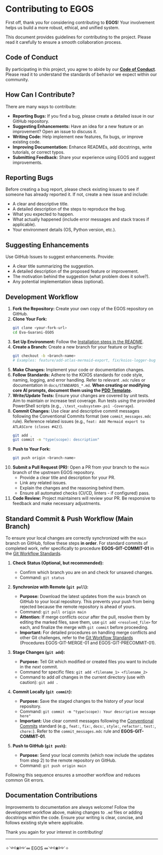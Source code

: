 # Contributing to EGOS

First off, thank you for considering contributing to **EGOS**! Your involvement helps us build a more robust, ethical, and unified system.

This document provides guidelines for contributing to the project. Please read it carefully to ensure a smooth collaboration process.

## Code of Conduct

By participating in this project, you agree to abide by our [**Code of Conduct**](CODE_OF_CONDUCT.md). Please read it to understand the standards of behavior we expect within our community.

## How Can I Contribute?

There are many ways to contribute:

*   **Reporting Bugs:** If you find a bug, please create a detailed issue in our GitHub repository.
*   **Suggesting Enhancements:** Have an idea for a new feature or an improvement? Open an issue to discuss it.
*   **Writing Code:** Help implement new features, fix bugs, or improve existing code.
*   **Improving Documentation:** Enhance READMEs, add docstrings, write tutorials, or correct typos.
*   **Submitting Feedback:** Share your experience using EGOS and suggest improvements.

## Reporting Bugs

Before creating a bug report, please check existing issues to see if someone has already reported it. If not, create a new issue and include:

*   A clear and descriptive title.
*   A detailed description of the steps to reproduce the bug.
*   What you expected to happen.
*   What actually happened (include error messages and stack traces if applicable).
*   Your environment details (OS, Python version, etc.).

## Suggesting Enhancements

Use GitHub Issues to suggest enhancements. Provide:

*   A clear title summarizing the suggestion.
*   A detailed description of the proposed feature or improvement.
*   The motivation behind the suggestion (what problem does it solve?).
*   Any potential implementation ideas (optional).

## Development Workflow

1.  **Fork the Repository:** Create your own copy of the EGOS repository on GitHub.
2.  **Clone Your Fork:**
    ```bash
    git clone <your-fork-url>
    cd Eva-Guarani-EGOS
    ```
3.  **Set Up Environment:** Follow the [Installation steps in the README](README.md#installation).
4.  **Create a Branch:** Create a new branch for your feature or bugfix:
    ```bash
    git checkout -b <branch-name>
    # Examples: feature/add-atlas-mermaid-export, fix/koios-logger-bug
    ```
5.  **Make Changes:** Implement your code or documentation changes.
6.  **Follow Standards:** Adhere to the KOIOS standards for code style, naming, logging, and error handling. Refer to relevant `.mdc` rules or documentation in `docs/STANDARDS_*.md`. **When creating or modifying core AI prompts, document them using the [PDD Template](docs/templates/PDD_Template.md).**
7.  **Write/Update Tests:** Ensure your changes are covered by unit tests. Aim to maintain or increase test coverage. Run tests using the provided PowerShell scripts (e.g., `.\test_<subsystem>.ps1 -Coverage`).
8.  **Commit Changes:** Use clear and descriptive commit messages following the Conventional Commits format (see `commit_messages.mdc` rule). Reference related issues (e.g., `feat: Add Mermaid export to ATLASCore (closes #42)`).
    ```bash
    git add .
    git commit -m "type(scope): description"
    ```
9.  **Push to Your Fork:**
    ```bash
    git push origin <branch-name>
    ```
10. **Submit a Pull Request (PR):** Open a PR from your branch to the `main` branch of the upstream EGOS repository.
    *   Provide a clear title and description for your PR.
    *   Link any related issues.
    *   Explain the changes and the reasoning behind them.
    *   Ensure all automated checks (CI/CD, linters - if configured) pass.
11. **Code Review:** Project maintainers will review your PR. Be responsive to feedback and make necessary adjustments.

## Standard Commit & Push Workflow (Main Branch)

To ensure your local changes are correctly synchronized with the `main` branch on GitHub, follow these steps **in order**. For standard commits of completed work, refer specifically to procedure **EGOS-GIT-COMMIT-01** in the [Git Workflow Standards](.cursor/rules/git_workflow_standards.mdc).

1.  **Check Status (Optional, but recommended):**
    *   Confirm which branch you are on and check for unsaved changes.
    *   Command: `git status`

2.  **Synchronize with Remote (`git pull`):**
    *   **Purpose:** Download the latest updates from the `main` branch on GitHub to your local repository. This prevents your push from being rejected because the remote repository is ahead of yours.
    *   Command: `git pull origin main`
    *   **Attention:** If merge conflicts occur after the pull, resolve them by editing the marked files, save them, use `git add <resolved_file>` for each, and finalize the merge with `git commit` before proceeding.
    *   **Important:** For detailed procedures on handling merge conflicts and other Git challenges, refer to the [Git Workflow Standards](.cursor/rules/git_workflow_standards.mdc) (Procedures EGOS-GIT-MERGE-01 and EGOS-GIT-PRECOMMIT-01).

3.  **Stage Changes (`git add`):**
    *   **Purpose:** Tell Git which modified or created files you want to include in the *next* commit.
    *   Command for specific files: `git add <filename_1> <filename_2>`
    *   Command to add *all* changes in the current directory (use with caution): `git add .`

4.  **Commit Locally (`git commit`):**
    *   **Purpose:** Save the staged changes to the history of *your* local repository.
    *   Command: `git commit -m "type(scope): Your descriptive message here"`
    *   **Important:** Use clear commit messages following the [Conventional Commits](https://www.conventionalcommits.org/) standard (e.g., `feat:`, `fix:`, `docs:`, `style:`, `refactor:`, `test:`, `chore:`). Refer to the `commit_messages.mdc` rule and **EGOS-GIT-COMMIT-01**.

5.  **Push to GitHub (`git push`):**
    *   **Purpose:** Send your local commits (which now include the updates from step 2) to the remote repository on GitHub.
    *   Command: `git push origin main`

Following this sequence ensures a smoother workflow and reduces common Git errors.

## Documentation Contributions

Improvements to documentation are always welcome! Follow the development workflow above, making changes to `.md` files or adding docstrings within the code. Ensure your writing is clear, concise, and follows existing style where applicable.

Thank you again for your interest in contributing!

---

✧༺❀༻∞ EGOS ∞༺❀༻✧
